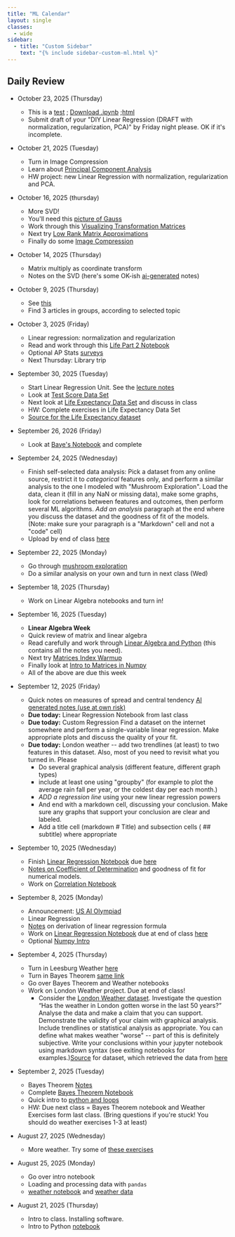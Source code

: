 ```yaml
---
title: "ML Calendar"
layout: single
classes:
  - wide
sidebar:
  - title: "Custom Sidebar"
    text: "{% include sidebar-custom-ml.html %}"
---
```

## Daily Review

- October 23, 2025 (Thursday)
    - This is a [test](/notebook-viewer.html?notebook=/white/2025/ML/Numpy-Intro.ipynb) ; [Download .ipynb](/white/2025/ML/Numpy-Intro.ipynb) ;[html](./Numpy-Intro.html)
    - Submit draft of your "DIY Linear Regression (DRAFT with normalization, regularization, PCA)" by Friday night please. OK if it's incomplete.
- October 21, 2025 (Tuesday)
    - Turn in Image Compression
    - Learn about [Principal Component Analysis](./notebooks/PCA.ipynb)
    - HW project: new Linear Regression with normalization, regularization and PCA.
- October 16, 2025 (thursday)
    - More SVD!
    - You'll need this [picture of Gauss](./notebooks/gauss.jpg)
    - Work through this [Visualizing Transformation Matrices](./notebooks/Visualizing_Transformation_Matrices.ipynb)
    - Next try [Low Rank Matrix Approximations](./notebooks/Low_Rank_Matrix_Approximations.ipynb)
    - Finally do some [Image Compression](./notebooks/Image-Compression.ipynb)
- October 14, 2025 (Thursday)
    - Matrix multiply as coordinate transform
    - Notes on the SVD (here's some OK-ish [ai-generated](./notes/svd_notes_ml.md) notes)
- October 9, 2025 (Thursday)
    - See [this](https://docs.google.com/document/d/1a1CSGW1cFs70oKzLhJgTniyYis3OFgonyfLOfb16CK4/edit?usp=sharing)
    - Find 3 articles in groups, according to selected topic
- October 3, 2025 (Friday)
    - Linear regression: normalization and regularization
    - Read and work through this [Life Part 2 Notebook](./notebooks/Life_Part_2_Student.ipynb)
    - Optional AP Stats [surveys](../CS12/stats.md)
    - Next Thursday: Library trip
- September 30, 2025 (Tuesday)
    - Start Linear Regression Unit. See the [lecture notes](./notes/Multilinear_regression.html)
    - Look at [Test Score Data Set](./notebooks/Test_Scores.ipynb)
    - Next look at [Life Expectancy Data Set](./notebooks/Life_Expectancy_Student.ipynb) and discuss in class
    - HW: Complete exercises in Life Expectancy Data Set
    - [Source for the Life Expectancy dataset](https://www.kaggle.com/datasets/kumarajarshi/life-expectancy-who/data)
- September 26, 2026 (Friday)
    - Look at [Baye's Notebook](./notebooks/Bayes-Error-Student.ipynb) and complete
- September 24, 2025 (Wednesday)
    - Finish self-selected data analysis: Pick a dataset from any online source, restrict it to *categorical* features only, and perform a similar analysis to the one I modeled with "Mushroom Exploration". Load the data, clean it (fill in any NaN or missing data), make some graphs, look for correlations between features and outcomes, then perform several ML algorithms. *Add an analysis* paragraph at the end where you discuss the dataset and the goodness of fit of the models. (Note: make sure your paragraph is a "Markdown" cell and not a "code" cell)
    - Upload by end of class [here](https://forms.gle/RHYWxdPu4VhCq2js6)
- September 22, 2025 (Monday)
    - Go through [mushroom exploration](./notebooks/Mushroom_Student.ipynb)
    - Do a similar analysis on your own and turn in next class (Wed)
- September 18, 2025 (Thursday)
    - Work on Linear Algebra notebooks and turn in!
- September 16, 2025 (Tuesday)
    - **Linear Algebra Week**
    - Quick review of matrix and linear algebra
    - Read carefully and work through [Linear Algebra and Python](./notebooks/Linear_Algebra_and_Python.ipynb) (this contains all the notes you need).
    - Next try [Matrices Index Warmup](./notebooks/Matrices_Index_Warmup-Student.ipynb)
    - Finally look at [Intro to Matrices in Numpy](./notebooks/Intro_to_Matrices_in_NumPy.ipynb)
    - All of the above are due this week
- September 12, 2025 (Friday)
    - Quick notes on measures of spread and central tendency [AI generated notes (use at own risk)](./statistics.html)
    - **Due today:** Linear Regression Notebook from last class
    - **Due today:** Custom Regression Find a dataset on the internet somewhere and perform a single-variable linear regression. Make appropriate plots and discuss the quality of your fit.
    - **Due today:** London weather -- add two trendlines (at least) to two features in this dataset. Also, most of you need to revisit what you turned in. Please
        - Do several graphical analysis (different feature, different graph types)
        - include at least one using "groupby" (for example to plot the average rain fall per year, or the coldest day per each month.)
        - *ADD a regression line* using your new linear regression powers
        - And end with a markdown cell, discussing your conclusion. Make sure any graphs that support your conclusion are clear and labeled.
        - Add a title cell (markdown # Title) and subsection cells ( ## subtitle) where appropriate
- September 10, 2025 (Wednesday)
    - Finish [Linear Regression Notebook](./notebooks/Least-Squares.ipynb) due [here](https://forms.gle/RHYWxdPu4VhCq2js6)
    - [Notes on Coefficient of Determination](./notes/Correlation_Coefficient.md) and goodness of fit for numerical models.
    - Work on [Correlation Notebook](./notebooks/Correlation.ipynb)

- September 8, 2025 (Monday)
    - Announcement: [US AI Olympiad](../common/AI-olympiad.md)
    - Linear Regression
    - [Notes](./notes/Linear_regression_derivation.pdf) on derivation of linear regression formula
    - Work on [Linear Regression Notebook](./notebooks/Least-Squares.ipynb) due at end of class [here](https://forms.gle/RHYWxdPu4VhCq2js6)
    - Optional [Numpy Intro](./notebooks/Numpy-Intro.ipynb)
- September 4, 2025 (Thursday)
    - Turn in Leesburg Weather [here](https://forms.gle/RHYWxdPu4VhCq2js6)
    - Turn in Bayes Theorem [same link](https://forms.gle/RHYWxdPu4VhCq2js6)
    - Go over Bayes Theorem and Weather notebooks
    - Work on London Weather project. Due at end of class!
        - Consider the [London Weather dataset](./data/london_weather.csv). Investigate the question “Has the weather in London gotten worse in the last 50 years?” Analyse the data and make a claim that you can support. Demonstrate the validity of your claim with graphical analysis. Include trendlines or statistical analysis as appropriate. You can define what makes weather "worse" -- part of this is definitely subjective. Write your conclusions within your jupyter notebook using markdown syntax (see exiting notebooks for examples.)[Source](https://www.kaggle.com/datasets/emmanuelfwerr/london-weather-data) for dataset, which retrieved the data from [here](https://www.ecad.eu/dailydata/index.php)
- September 2, 2025 (Tuesday)
    - Bayes Theorem [Notes](./bayes-notes.pdf)
    - Complete [Bayes Theorem Notebook](./notebooks/Bayes_Theorem_Student.ipynb)
    - Quick intro to [python and loops](./python.md)
    - HW: Due next class = Bayes Theorem notebook and Weather Exercises form last class. (Bring questions if you're stuck! You should do weather exercises 1-3 at least)
- August 27, 2025 (Wednesday)
    - More weather. Try some of [these exercises](./weather_exercises.md)
- August 25, 2025 (Monday)
    - Go over intro notebook
    - Loading and processing data with `pandas`
    - [weather notebook](notebooks/weather.ipynb) and [weather data](notebooks/weather-daylight.csv)
- August 21, 2025 (Thursday)
    - Intro to class. Installing software.
    - Intro to Python [notebook](notebooks/Quick-Intro-To-Python.ipynb)
